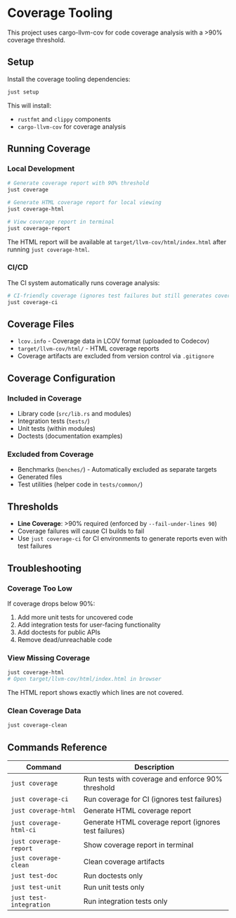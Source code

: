 # Coverage Tooling

This project uses cargo-llvm-cov for code coverage analysis with a >90% coverage threshold.

## Setup

Install the coverage tooling dependencies:

```bash
just setup
```

This will install:

- `rustfmt` and `clippy` components
- `cargo-llvm-cov` for coverage analysis

## Running Coverage

### Local Development

```bash
# Generate coverage report with 90% threshold
just coverage

# Generate HTML coverage report for local viewing
just coverage-html

# View coverage report in terminal
just coverage-report
```

The HTML report will be available at `target/llvm-cov/html/index.html` after running `just coverage-html`.

### CI/CD

The CI system automatically runs coverage analysis:

```bash
# CI-friendly coverage (ignores test failures but still generates coverage)
just coverage-ci
```

## Coverage Files

- `lcov.info` - Coverage data in LCOV format (uploaded to Codecov)
- `target/llvm-cov/html/` - HTML coverage reports
- Coverage artifacts are excluded from version control via `.gitignore`

## Coverage Configuration

### Included in Coverage

- Library code (`src/lib.rs` and modules)
- Integration tests (`tests/`)
- Unit tests (within modules)
- Doctests (documentation examples)

### Excluded from Coverage

- Benchmarks (`benches/`) - Automatically excluded as separate targets
- Generated files
- Test utilities (helper code in `tests/common/`)

## Thresholds

- **Line Coverage**: >90% required (enforced by `--fail-under-lines 90`)
- Coverage failures will cause CI builds to fail
- Use `just coverage-ci` for CI environments to generate reports even with test failures

## Troubleshooting

### Coverage Too Low

If coverage drops below 90%:

1. Add more unit tests for uncovered code
2. Add integration tests for user-facing functionality
3. Add doctests for public APIs
4. Remove dead/unreachable code

### View Missing Coverage

```bash
just coverage-html
# Open target/llvm-cov/html/index.html in browser
```

The HTML report shows exactly which lines are not covered.

### Clean Coverage Data

```bash
just coverage-clean
```

## Commands Reference

| Command                 | Description                                           |
| ----------------------- | ----------------------------------------------------- |
| `just coverage`         | Run tests with coverage and enforce 90% threshold     |
| `just coverage-ci`      | Run coverage for CI (ignores test failures)           |
| `just coverage-html`    | Generate HTML coverage report                         |
| `just coverage-html-ci` | Generate HTML coverage report (ignores test failures) |
| `just coverage-report`  | Show coverage report in terminal                      |
| `just coverage-clean`   | Clean coverage artifacts                              |
| `just test-doc`         | Run doctests only                                     |
| `just test-unit`        | Run unit tests only                                   |
| `just test-integration` | Run integration tests only                            |
